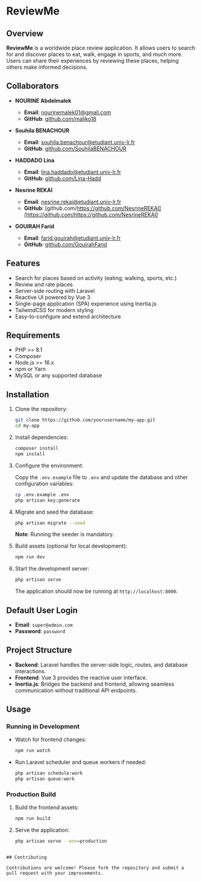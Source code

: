 
# ReviewMe

## Overview

**ReviewMe** is a worldwide place review application. It allows users to search for and discover places to eat, walk, engage in sports, and much more. Users can share their experiences by reviewing these places, helping others make informed decisions.

## Collaborators

- **NOURINE Abdelmalek**
    - **Email**: nourinemalek01@gmail.com
    - **GitHub**: [github.com/maliko18](https://github.com/maliko18)

- **Souhila BENACHOUR**
    - **Email**: souhila.benachour@etudiant.univ-lr.fr
    - **GitHub**: [github.com/SouhilaBENACHOUR](https://github.com/SouhilaBENACHOUR)

- **HADDADO Lina**
    - **Email**: lina.haddado@etudiant.univ-lr.fr
    - **GitHub**: [github.com/Lina-Hadd](https://github.com/Lina-Hadd)

- **Nesrine REKAI**
    - **Email**: nesrine.rekai@etudiant.univ-lr.fr
    - **GitHub**: [github.com/https://github.com/NesrineREKAI](https://github.com/https://github.com/NesrineREKAI)

- **GOUIRAH Farid**
    - **Email**: farid.gouirah@etudiant.univ-lr.fr
    - **GitHub**: [github.com/GouirahFarid](https://github.com/GouirahFarid)


## Features

- Search for places based on activity (eating, walking, sports, etc.)
- Review and rate places
- Server-side routing with Laravel
- Reactive UI powered by Vue 3
- Single-page application (SPA) experience using Inertia.js
- TailwindCSS for modern styling
- Easy-to-configure and extend architecture

## Requirements

- PHP >= 8.1
- Composer
- Node.js >= 16.x
- npm or Yarn
- MySQL or any supported database

## Installation

1. Clone the repository:

   ```bash
   git clone https://github.com/yourusername/my-app.git
   cd my-app
   ```

2. Install dependencies:

   ```bash
   composer install
   npm install
   ```

3. Configure the environment:

   Copy the `.env.example` file to `.env` and update the database and other configuration variables:

   ```bash
   cp .env.example .env
   php artisan key:generate
   ```

4. Migrate and seed the database:

   ```bash
   php artisan migrate --seed
   ```

   **Note**: Running the seeder is mandatory.

5. Build assets (optional for local development):

   ```bash
   npm run dev
   ```

6. Start the development server:

   ```bash
   php artisan serve
   ```

   The application should now be running at `http://localhost:8000`.

## Default User Login

- **Email**: `super@admin.com`
- **Password**: `password`

## Project Structure

- **Backend**: Laravel handles the server-side logic, routes, and database interactions.
- **Frontend**: Vue 3 provides the reactive user interface.
- **Inertia.js**: Bridges the backend and frontend, allowing seamless communication without traditional API endpoints.

## Usage

### Running in Development

- Watch for frontend changes:

  ```bash
  npm run watch
  ```

- Run Laravel scheduler and queue workers if needed:

  ```bash
  php artisan schedule:work
  php artisan queue:work
  ```

### Production Build

1. Build the frontend assets:

   ```bash
   npm run build
   ```

2. Serve the application:

   ```bash
   php artisan serve --env=production
   ```



  ```

## Contributing

Contributions are welcome! Please fork the repository and submit a pull request with your improvements.



